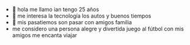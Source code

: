 - 👋 hola me llamo ian tengo 25 años
- 👀 me interesa la tecnología los autos y buenos tiempos
- 🌱 mis pasatiemos son pasar con amigos familia
- me considero una persona alegre y divertida 
  juego al fútbol con mis amigos
me encanta viajar
